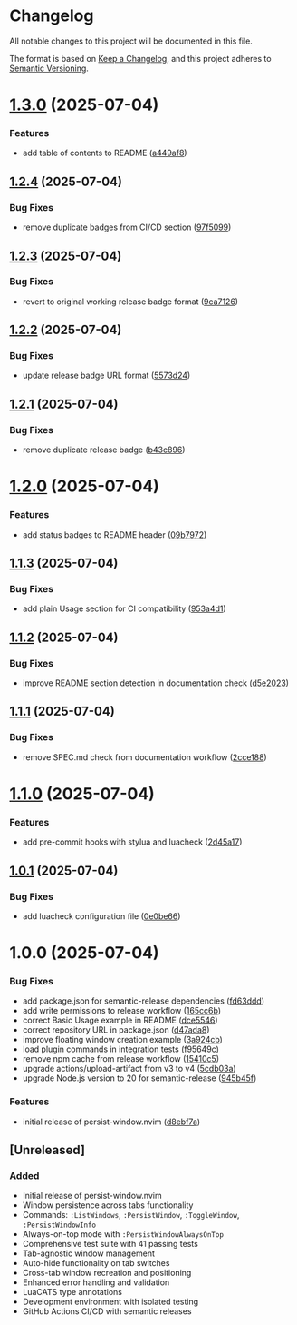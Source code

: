 # Changelog

All notable changes to this project will be documented in this file.

The format is based on [Keep a Changelog](https://keepachangelog.com/en/1.0.0/),
and this project adheres to [Semantic Versioning](https://semver.org/spec/v2.0.0.html).

# [1.3.0](https://github.com/caioariede/nvim-persist-window/compare/v1.2.4...v1.3.0) (2025-07-04)


### Features

* add table of contents to README ([a449af8](https://github.com/caioariede/nvim-persist-window/commit/a449af86198bb7d1e88f3c6974534be530199c49))

## [1.2.4](https://github.com/caioariede/nvim-persist-window/compare/v1.2.3...v1.2.4) (2025-07-04)


### Bug Fixes

* remove duplicate badges from CI/CD section ([97f5099](https://github.com/caioariede/nvim-persist-window/commit/97f50997936ab93eb2e66c39761217290da2f9cd))

## [1.2.3](https://github.com/caioariede/nvim-persist-window/compare/v1.2.2...v1.2.3) (2025-07-04)


### Bug Fixes

* revert to original working release badge format ([9ca7126](https://github.com/caioariede/nvim-persist-window/commit/9ca712610d3c3762a47b9c42aab69923d91e2380))

## [1.2.2](https://github.com/caioariede/nvim-persist-window/compare/v1.2.1...v1.2.2) (2025-07-04)


### Bug Fixes

* update release badge URL format ([5573d24](https://github.com/caioariede/nvim-persist-window/commit/5573d243c44009ca059955c542372be2ebca41f7))

## [1.2.1](https://github.com/caioariede/nvim-persist-window/compare/v1.2.0...v1.2.1) (2025-07-04)


### Bug Fixes

* remove duplicate release badge ([b43c896](https://github.com/caioariede/nvim-persist-window/commit/b43c896f627233be3650424dab956858482f43ac))

# [1.2.0](https://github.com/caioariede/nvim-persist-window/compare/v1.1.3...v1.2.0) (2025-07-04)


### Features

* add status badges to README header ([09b7972](https://github.com/caioariede/nvim-persist-window/commit/09b7972bdd95722c4d99de1f57b09c266cadd217))

## [1.1.3](https://github.com/caioariede/nvim-persist-window/compare/v1.1.2...v1.1.3) (2025-07-04)


### Bug Fixes

* add plain Usage section for CI compatibility ([953a4d1](https://github.com/caioariede/nvim-persist-window/commit/953a4d1e4b265fba40c61617e23ca19f0c1c47a6))

## [1.1.2](https://github.com/caioariede/nvim-persist-window/compare/v1.1.1...v1.1.2) (2025-07-04)


### Bug Fixes

* improve README section detection in documentation check ([d5e2023](https://github.com/caioariede/nvim-persist-window/commit/d5e20234611d5130241c7f5acf4fc9c132a7cdcf))

## [1.1.1](https://github.com/caioariede/nvim-persist-window/compare/v1.1.0...v1.1.1) (2025-07-04)


### Bug Fixes

* remove SPEC.md check from documentation workflow ([2cce188](https://github.com/caioariede/nvim-persist-window/commit/2cce1886e233daec623999c72333035940325fc7))

# [1.1.0](https://github.com/caioariede/nvim-persist-window/compare/v1.0.1...v1.1.0) (2025-07-04)


### Features

* add pre-commit hooks with stylua and luacheck ([2d45a17](https://github.com/caioariede/nvim-persist-window/commit/2d45a172bdc7f34b5e7ae47b20b5f94fcba9238e))

## [1.0.1](https://github.com/caioariede/nvim-persist-window/compare/v1.0.0...v1.0.1) (2025-07-04)


### Bug Fixes

* add luacheck configuration file ([0e0be66](https://github.com/caioariede/nvim-persist-window/commit/0e0be666b47961a3f4bce1b54a44175111a33697))

# 1.0.0 (2025-07-04)


### Bug Fixes

* add package.json for semantic-release dependencies ([fd63ddd](https://github.com/caioariede/nvim-persist-window/commit/fd63ddd178e104149296b14b3bd8cf2b4954b819))
* add write permissions to release workflow ([165cc6b](https://github.com/caioariede/nvim-persist-window/commit/165cc6b9ca91dc3067fc623ba1b2c3beadc7c528))
* correct Basic Usage example in README ([dce5546](https://github.com/caioariede/nvim-persist-window/commit/dce5546a03a613ff9e2e4dca32d4c5febdbef384))
* correct repository URL in package.json ([d47ada8](https://github.com/caioariede/nvim-persist-window/commit/d47ada801f49b56783d11399e7c35f92cb1fd2c6))
* improve floating window creation example ([3a924cb](https://github.com/caioariede/nvim-persist-window/commit/3a924cbcf8210eacdc733f2f582aa9bfbdfa3f45))
* load plugin commands in integration tests ([f95649c](https://github.com/caioariede/nvim-persist-window/commit/f95649c40f9748b4d8587dfbe7b5b7c8f0a38a66))
* remove npm cache from release workflow ([15410c5](https://github.com/caioariede/nvim-persist-window/commit/15410c5644b67f2f0a9630f1ee76e591f667a789))
* upgrade actions/upload-artifact from v3 to v4 ([5cdb03a](https://github.com/caioariede/nvim-persist-window/commit/5cdb03a21f413bb2da316a358bb1844ba57ac99d))
* upgrade Node.js version to 20 for semantic-release ([945b45f](https://github.com/caioariede/nvim-persist-window/commit/945b45f2c37e949954f937c9a2805d910e7a65a0))


### Features

* initial release of persist-window.nvim ([d8ebf7a](https://github.com/caioariede/nvim-persist-window/commit/d8ebf7ae5f37efd1003ab843504ef4222291760e))

## [Unreleased]

### Added
- Initial release of persist-window.nvim
- Window persistence across tabs functionality
- Commands: `:ListWindows`, `:PersistWindow`, `:ToggleWindow`, `:PersistWindowInfo`
- Always-on-top mode with `:PersistWindowAlwaysOnTop`
- Comprehensive test suite with 41 passing tests
- Tab-agnostic window management
- Auto-hide functionality on tab switches
- Cross-tab window recreation and positioning
- Enhanced error handling and validation
- LuaCATS type annotations
- Development environment with isolated testing
- GitHub Actions CI/CD with semantic releases
